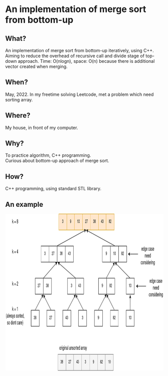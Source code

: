 # An implementation of merge sort from bottom-up

## What?
An implementation of merge sort from bottom-up iteratively, using C++. Aiming to reduce the overhead of recursive call and divide stage of top-down approach.
Time: O(nlogn), space: O(n) because there is additional vector created when merging.

## When?
May, 2022. In my freetime solving Leetcode, met a problem which need sorting array.  

## Where?
My house, in front of my computer.  

## Why?
To practice algorithm, C++ programming.  
Curious about bottom-up approach of merge sort.  

## How?
C++ programming, using standard STL library.  

## An example
<img src="https://github.com/goriummaximum/my-merge-sort-bottom-up/blob/main/merge-sort-example.png" height="500">  
